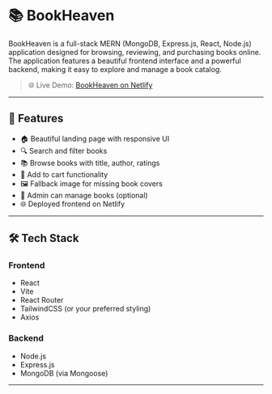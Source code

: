 # 📚 BookHeaven

BookHeaven is a full-stack MERN (MongoDB, Express.js, React, Node.js) application designed for browsing, reviewing, and purchasing books online. The application features a beautiful frontend interface and a powerful backend, making it easy to explore and manage a book catalog.

> 🌐 Live Demo: [BookHeaven on Netlify](https://enchanting-wisp-fa68bf.netlify.app/)

---

## 🚀 Features

- 🏠 Beautiful landing page with responsive UI
- 🔍 Search and filter books
- 📚 Browse books with title, author, ratings
- 🛒 Add to cart functionality
- 🖼️ Fallback image for missing book covers
- 🔧 Admin can manage books (optional)
- 🌐 Deployed frontend on Netlify

---

## 🛠 Tech Stack

### Frontend
- React
- Vite
- React Router
- TailwindCSS (or your preferred styling)
- Axios

### Backend
- Node.js
- Express.js
- MongoDB (via Mongoose)

---
